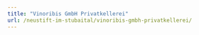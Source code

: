 ```yaml
---
title: "Vinoribis GmbH Privatkellerei"
url: /neustift-im-stubaital/vinoribis-gmbh-privatkellerei/
---
```

